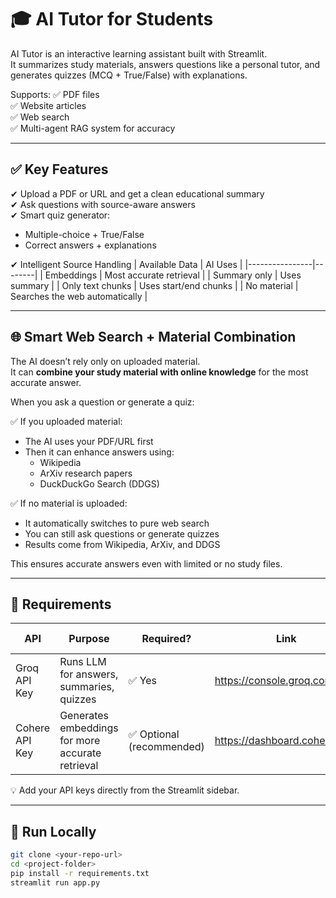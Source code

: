 # 🎓 AI Tutor for Students

AI Tutor is an interactive learning assistant built with Streamlit.  
It summarizes study materials, answers questions like a personal tutor, and generates quizzes (MCQ + True/False) with explanations.

Supports:
✅ PDF files  
✅ Website articles  
✅ Web search  
✅ Multi-agent RAG system for accuracy

---

## ✅ Key Features

✔ Upload a PDF or URL and get a clean educational summary  
✔ Ask questions with source-aware answers  
✔ Smart quiz generator:
- Multiple-choice + True/False
- Correct answers + explanations

✔ Intelligent Source Handling
| Available Data | AI Uses |
|----------------|--------|
| Embeddings | Most accurate retrieval |
| Summary only | Uses summary |
| Only text chunks | Uses start/end chunks |
| No material | Searches the web automatically |

---

## 🌐 Smart Web Search + Material Combination

The AI doesn’t rely only on uploaded material.  
It can **combine your study material with online knowledge** for the most accurate answer.

When you ask a question or generate a quiz:

✅ If you uploaded material:
- The AI uses your PDF/URL first  
- Then it can enhance answers using:
  - Wikipedia  
  - ArXiv research papers  
  - DuckDuckGo Search (DDGS)

✅ If no material is uploaded:
- It automatically switches to pure web search  
- You can still ask questions or generate quizzes  
- Results come from Wikipedia, ArXiv, and DDGS

This ensures accurate answers even with limited or no study files.

---

## 🔐 Requirements

| API | Purpose | Required? | Link | Free Trial |
|-----|---------|-----------|------|------------|
| Groq API Key | Runs LLM for answers, summaries, quizzes | ✅ Yes | https://console.groq.com | ✅ Free trial available |
| Cohere API Key | Generates embeddings for more accurate retrieval | ✅ Optional (recommended) | https://dashboard.cohere.com | ✅ Free trial available |

💡 Add your API keys directly from the Streamlit sidebar.

---

## 🚀 Run Locally

```bash
git clone <your-repo-url>
cd <project-folder>
pip install -r requirements.txt
streamlit run app.py
